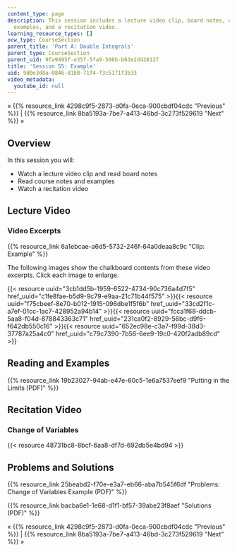 ```yaml
---
content_type: page
description: This session includes a lecture video clip, board notes, course notes,
  examples, and a recitation video.
learning_resource_types: []
ocw_type: CourseSection
parent_title: 'Part A: Double Integrals'
parent_type: CourseSection
parent_uid: 9fa9495f-e35f-5fa9-506b-b63e2d42812f
title: 'Session 55: Example'
uid: 9d0e3d8a-0846-d1b8-71f4-f3c5171f3b33
video_metadata:
  youtube_id: null
---
```


« {{% resource_link 4298c9f5-2873-d0fa-0eca-900cbdf04cdc "Previous" %}} | {{% resource_link 8ba5193a-7be7-a413-46bd-3c273f529619 "Next" %}} »

Overview
--------

In this session you will:

*   Watch a lecture video clip and read board notes
*   Read course notes and examples
*   Watch a recitation video

Lecture Video
-------------

### Video Excerpts

{{% resource_link 6a1ebcae-a6d5-5732-246f-64a0deaa8c9c "Clip: Example" %}}

The following images show the chalkboard contents from these video excerpts. Click each image to enlarge.

{{< resource uuid="3cb1dd5b-1959-6522-4734-90c736a4d7f5" href_uuid="c1fe8fae-b5d9-9c79-e9aa-21c71b44f575" >}}{{< resource uuid="f75cbeef-8e70-b012-1915-096dbe1f5f6b" href_uuid="33cd2f1c-a7ef-01cc-1ac7-428952a94b14" >}}{{< resource uuid="fcca1f68-ddcb-5aa8-f04d-878843363c71" href_uuid="231ca0f2-8929-56bc-d9f6-f642db550c16" >}}{{< resource uuid="652ec98e-c3a7-f99d-38d3-37787a25a4c0" href_uuid="c79c7390-7b56-6ee9-19c0-420f2adb89cd" >}}

Reading and Examples
--------------------

{{% resource_link 19b23027-94ab-e47e-60c5-1e6a7537eef9 "Putting in the Limits (PDF)" %}}

Recitation Video
----------------

### Change of Variables

{{< resource 48731bc8-8bcf-6aa8-df7d-692db5e4bd94 >}}

Problems and Solutions
----------------------

{{% resource_link 25beabd2-f70e-e3a7-eb66-aba7b545f6df "Problems: Change of Variables Example (PDF)" %}}

{{% resource_link bacba6e1-1e68-d1f1-bf57-39abe23f8aef "Solutions (PDF)" %}}

« {{% resource_link 4298c9f5-2873-d0fa-0eca-900cbdf04cdc "Previous" %}} | {{% resource_link 8ba5193a-7be7-a413-46bd-3c273f529619 "Next" %}} »